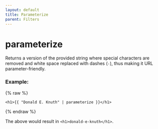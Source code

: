 ```yaml
---
layout: default
title: Parameterize
parent: Filters
---
```


# parameterize

Returns a version of the provided string where special characters are removed and white space replaced with dashes (`-`), thus making it URL parameter-friendly.

### Example:

{% raw %}
```liquid
<h1>{{ "Donald E. Knuth" | parameterize }}</h1>
```
{% endraw %}

The above would result in `<h1>donald-e-knuth</h1>`.
